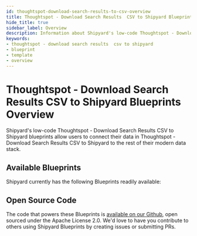 ```yaml
---
id: thoughtspot-download-search-results-to-csv-overview
title: Thoughtspot - Download Search Results  CSV to Shipyard Blueprints Overview
hide_title: true
sidebar_label: Overview
description: Information about Shipyard's low-code Thoughtspot - Download Search Results  CSV to Shipyard templates.
keywords:
- thoughtspot - download search results  csv to shipyard
- blueprint
- template
- overview
---
```


# Thoughtspot - Download Search Results  CSV to Shipyard Blueprints Overview

Shipyard's low-code Thoughtspot - Download Search Results  CSV to Shipyard blueprints allow users to connect their data in Thoughtspot - Download Search Results  CSV to Shipyard to the rest of their modern data stack.

## Available Blueprints
Shipyard currently has the following Blueprints readily available: 

## Open Source Code
The code that powers these Blueprints is [available on our Github](None), open sourced under the Apache License 2.0. We'd love to have you contribute to others using Shipyard Blueprints by creating issues or submitting PRs.
